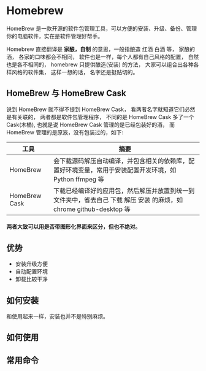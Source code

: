 # Homebrew

HomeBrew 是一款开源的软件包管理工具，可以方便的安装、升级、备份、管理你的电脑软件，实在是软件管理好帮手。

Homebrew 直接翻译是 **家酿，自制** 的意思，一般指酿造 红酒 白酒 等， 家酿的酒， 各家的口味都会不相同， 软件也是一样，每个人都有自己风格的配置， 自然也是各不相同的， homebrew 只提供酿造(安装) 的方法， 大家可以组合出各种各样风格的软件集， 这样一想的话， 名字还是挺贴切的。

## HomeBrew 与 HomeBrew Cask

说到 HomeBrew 就不得不提到 HomeBrew Cask， 看两者名字就知道它们必然是有关联的， 两者都是软件包管理程序， 不同的是 HomeBrew Cask 多了一个 Cask(木桶), 也就是说 HomeBrew Cask 管理的是已经包装好的酒， 而 HomeBrew 管理的是原液，没有包装过的，如下:

工具          | 摘要
--------------|----------------------
HomeBrew      | 会下载源码解压自动编译，并包含相关的依赖库，配置好环境变量，常用于安装配置开发环境，如 Python ffmpeg 等
HomeBrew Cask | 下载已经编译好的应用包，然后解压并放置到统一到文件夹中，省去自己 下载 解压 安装 的麻烦，如 chrome github-desktop 等

>
#### 两者大致可以用是否带图形化界面来区分，但也不绝对。

## 优势

* 安装升级方便
* 自动配置环境
* 卸载比较干净

## 如何安装

和使用起来一样，安装也并不是特别麻烦。

## 如何使用

## 常用命令




